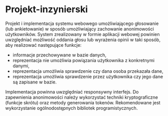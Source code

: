 # Projekt-inzynierski
Projekt i implementacja systemu webowego umożliwiającego głosowanie (lub ankietowanie) w sposób umożliwiający zachowanie anonimowości użytkowników. System zrealizowany w formie aplikacji webowej powinien uwzględniać możliwość oddania głosu lub wyrażenia opinii w taki sposób, aby realizować następujące funkcje:
- informacje przechowywane w bazie danych,
- reprezentacja nie umożliwia powiązania użytkownika z konkretnymi danymi,
- reprezentacja umożliwia sprawdzenie czy dana osoba przekazała dane,
- reprezentacja umożliwia sprawdzenie przez użytkownika czy jego dane są zapisane w bazie.

Implementacja powinna uwzględniać responsywny interfejs. Do zapewnienia anonimowości należy wykorzystać techniki kryptograficzne (funkcje skrótu) oraz metody generowania tokenów. Rekomendowane jest wykorzystanie ogólnodostępnych bibliotek programistycznych.

